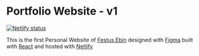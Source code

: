 # Portfolio Website - v1

<p>
  <a href='https://app.netlify.com/sites/festusebin/deploys' target='_blank'>
    <img src='https://api.netlify.com/api/v1/badges/bbe24f08-e7e1-43df-b0d6-727390844075/deploy-status' alt='Netlify status' />
  </a>
</p>

This is the first Personal Website of <a href='https://festusebin.netlify.app' target='_blank'>Festus Ebin</a> designed with <a href='https://www.figma.com/' target='_blank'>Figma</a> built with <a href='https://www.reactjs.org' target='_blank'>React</a> and hosted with <a href='https://www.netlify.com/' target='_blank'>Netlify</a>
